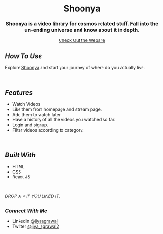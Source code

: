 <h1 align = "center">
  <br />
  Shoonya
  <br />
</h1>

<h3 align="center">Shoonya is a video library for cosmos related stuff. Fall into the un-ending universe and know about it in depth. </h3>

<p align="center">
  <a href="https://shoonya.netlify.app/">Check Out the Website</a>
<br />

##  _How To Use_

Explore [Shoonya](https://shoonya.netlify.app/) and start your journey of where do you actually live.

<br />


##  _Features_

- Watch Videos. 
- Like them from homepage and stream page.
- Add them to watch later.
- Have a history of all the videos you watched so far.
- Login and signup.
- Filter videos according to category.

<br />

## _Built With_

- HTML
- CSS
- React JS

<br />

_DROP A ⭐ IF YOU LIKED IT._

### _Connect With Me_

- LinkedIn [@jiyaagrawal](https://www.linkedin.com/in/jiyaagrawal/) 
- Twitter [@jiya_agrawal2](https://twitter.com/jiya_agrawal2)


